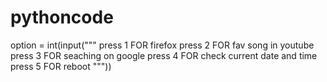 # pythoncode
option = int(input(""" press  1 FOR firefox press  2 FOR fav song in youtube press  3 FOR seaching on google press  4 FOR check current date and time press  5 FOR reboot """))

